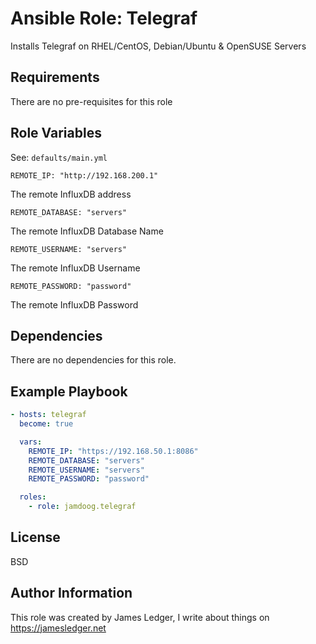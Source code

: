 Ansible Role: Telegraf
=========

Installs Telegraf on RHEL/CentOS, Debian/Ubuntu & OpenSUSE Servers

Requirements
------------

There are no pre-requisites for this role

Role Variables
--------------

See: `defaults/main.yml`

	REMOTE_IP: "http://192.168.200.1"
The remote InfluxDB address

	REMOTE_DATABASE: "servers"
The remote InfluxDB Database Name

	REMOTE_USERNAME: "servers"
The remote InfluxDB Username

	REMOTE_PASSWORD: "password"
The remote InfluxDB Password

Dependencies
------------

There are no dependencies for this role.

Example Playbook
----------------

```yaml
- hosts: telegraf
  become: true

  vars:
    REMOTE_IP: "https://192.168.50.1:8086"
    REMOTE_DATABASE: "servers"
    REMOTE_USERNAME: "servers"
    REMOTE_PASSWORD: "password"

  roles:
    - role: jamdoog.telegraf
```

License
-------

BSD

Author Information
------------------

This role was created by James Ledger, I write about things on https://jamesledger.net

